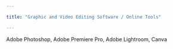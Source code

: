 ```yaml
---

title: "Graphic and Video Editing Software / Online Tools"

--- 
```


Adobe Photoshop, Adobe Premiere Pro, Adobe Lightroom, Canva
